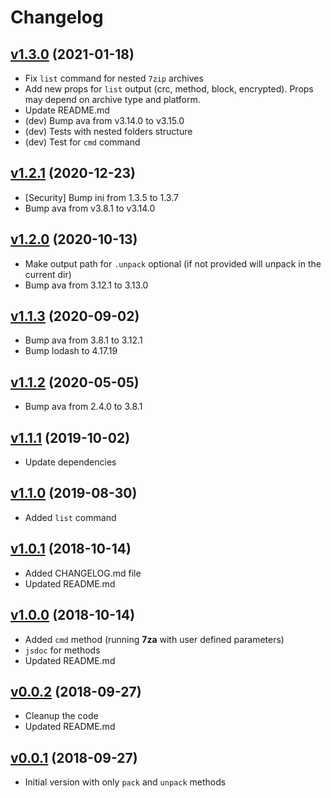 # Changelog
## [v1.3.0](https://github.com/onikienko/7zip-min/tree/v1.3.0) (2021-01-18)

- Fix `list` command for nested `7zip` archives
- Add new props for `list` output (crc, method, block, encrypted). Props may depend on archive type and platform.
- Update README.md
- (dev) Bump ava from v3.14.0 to v3.15.0
- (dev) Tests with nested folders structure
- (dev) Test for `cmd` command

## [v1.2.1](https://github.com/onikienko/7zip-min/tree/v1.2.1) (2020-12-23)

- [Security] Bump ini from 1.3.5 to 1.3.7
- Bump ava from v3.8.1 to v3.14.0

## [v1.2.0](https://github.com/onikienko/7zip-min/tree/v1.2.0) (2020-10-13)

- Make output path for `.unpack` optional (if not provided will unpack in the current dir)
- Bump ava from 3.12.1 to 3.13.0

## [v1.1.3](https://github.com/onikienko/7zip-min/tree/v1.1.3) (2020-09-02)

- Bump ava from 3.8.1 to 3.12.1
- Bump lodash to 4.17.19

## [v1.1.2](https://github.com/onikienko/7zip-min/tree/v1.1.2) (2020-05-05)

- Bump ava from 2.4.0 to 3.8.1

## [v1.1.1](https://github.com/onikienko/7zip-min/tree/v1.1.1) (2019-10-02)

- Update dependencies

## [v1.1.0](https://github.com/onikienko/7zip-min/tree/v1.1.0) (2019-08-30)

- Added `list` command

## [v1.0.1](https://github.com/onikienko/7zip-min/tree/v1.0.1) (2018-10-14)

- Added CHANGELOG.md file
- Updated README.md

## [v1.0.0](https://github.com/onikienko/7zip-min/tree/v1.0.0) (2018-10-14)

- Added `cmd` method (running **7za** with user defined parameters)
- `jsdoc` for methods
- Updated README.md

## [v0.0.2](https://github.com/onikienko/7zip-min/tree/v0.0.2) (2018-09-27)

- Cleanup the code
- Updated README.md

## [v0.0.1](https://github.com/onikienko/7zip-min/tree/v0.0.1) (2018-09-27)

- Initial version with only `pack` and `unpack` methods
